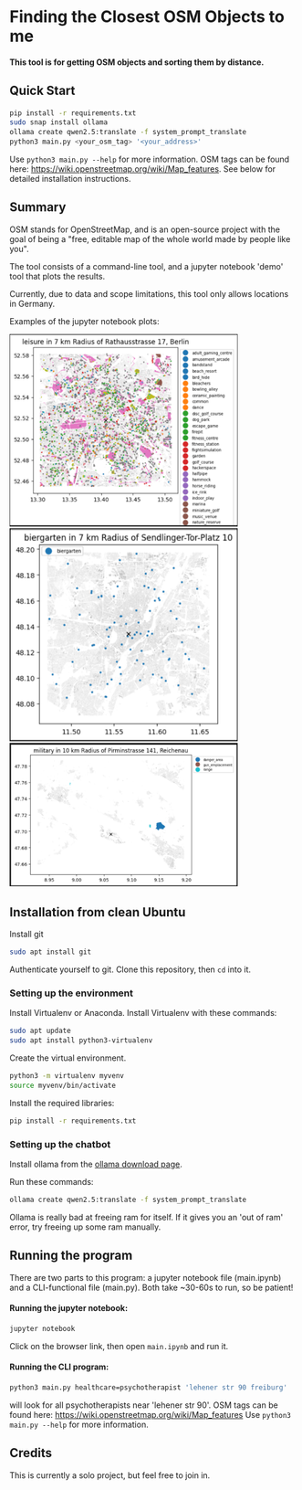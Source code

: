 # **Finding the Closest OSM Objects to me**

#### This tool is for getting OSM objects and sorting them by distance.

## Quick Start
```bash
pip install -r requirements.txt
sudo snap install ollama
ollama create qwen2.5:translate -f system_prompt_translate
python3 main.py <your_osm_tag> '<your_address>'
```
Use ```python3 main.py --help``` for more information.
OSM tags can be found here: https://wiki.openstreetmap.org/wiki/Map_features.
See below for detailed installation instructions.

## Summary
OSM stands for OpenStreetMap, and is an open-source project with the goal of being a "free, editable map of the whole world made by people like you". 

The tool consists of a command-line tool, and a jupyter notebook 'demo' tool that plots the results.

Currently, due to data and scope limitations, this tool only allows locations in Germany.

Examples of the jupyter notebook plots:

<img src="images/berlin_leisure.png" alt="drawing" width="400"/>
<img src="images/munich_biergarten.png" alt="drawing" width="400"/>
<img src="images/reichenau_military.png" alt="drawing" width="400"/>

## **Installation from clean Ubuntu**

Install git
```bash
sudo apt install git
```
Authenticate yourself to git.
Clone this repository, then ```cd``` into it.

### Setting up the environment
Install Virtualenv or Anaconda. Install Virtualenv with these commands:
```bash
sudo apt update
sudo apt install python3-virtualenv
```
Create the virtual environment.
```bash
python3 -m virtualenv myvenv
source myvenv/bin/activate
```
Install the required libraries:
```bash
pip install -r requirements.txt
```
### Setting up the chatbot

Install ollama from the [ollama download page](https://ollama.com/download).

Run these commands:
```bash
ollama create qwen2.5:translate -f system_prompt_translate
```
Ollama is really bad at freeing ram for itself. If it gives you an 'out of ram' error, try freeing up some ram manually.
## **Running the program**
There are two parts to this program: a jupyter notebook file (main.ipynb) and a CLI-functional file (main.py).
Both take ~30-60s to run, so be patient!
#### Running the jupyter notebook:
```bash
jupyter notebook
```
Click on the browser link, then open ```main.ipynb``` and run it.

#### Running the CLI program:
```bash
python3 main.py healthcare=psychotherapist 'lehener str 90 freiburg'
```
will look for all psychotherapists near 'lehener str 90'.
OSM tags can be found here: https://wiki.openstreetmap.org/wiki/Map_features
Use ```python3 main.py --help``` for more information.

## Credits
This is currently a solo project, but feel free to join in.
